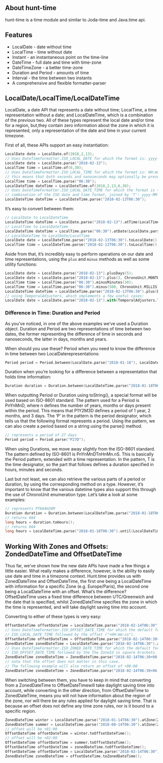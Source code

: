 ## About hunt-time
hunt-time is a time module and similar to Joda-time and Java.time api.

## Features

 * LocalDate - date without time
 * LocalTime - time without date
 * Instant - an instantaneous point on the time-line
 * DateTime - full date and time with time-zone
 * DateTimeZone - a better time-zone
 * Duration and Period - amounts of time
 * Interval - the time between two instants
 * A comprehensive and flexible formatter-parser

## LocalDate/LocalTime/LocalDateTime
LocalDate, a date API that represents a date without time; LocalTime, a time representation without a date; and LocalDateTime, which is a combination of the previous two. All of these types represent the local date and/or time for a region, but,they contain zero information about the zone in which it is represented, only a representation of the date and time in your current timezone.

First of all, these APIs support an easy instantiation:

```D
LocalDate date = LocalDate.of(2018,2,13);
// Uses DateTimeformatter.ISO_LOCAL_DATE for which the format is: yyyy-MM-dd
LocalDate date = LocalDate.parse("2018-02-13");
LocalTime time = LocalTime.of(6,30);
// Uses DateTimeFormatter.ISO_LOCAL_TIME for which the format is: HH:mm[:ss[.SSSSSSSSS]]
// this means that both seconds and nanoseconds may optionally be present.
LocalTime time = LocalTime.parse("06:30");
LocalDateTime dateTime = LocalDateTime.of(2018,2,13,6,30);
// Uses DateTimeFormatter.ISO_LOCAL_DATE_TIME for which the format is the
// combination of the ISO date and time format, joined by 'T': yyyy-MM-dd'T'HH:mm[:ss[.SSSSSSSSS]]
LocalDateTime dateTime = LocalDateTime.parse("2018-02-13T06:30");
```

It’s easy to convert between them:

```D
// LocalDate to LocalDateTime
LocalDateTime dateTime = LocalDate.parse("2018-02-13").atTime(LocalTime.parse("06:30"));
// LocalTime to LocalDateTime
LocalDateTime dateTime = LocalTime.parse("06:30").atDate(LocalDate.parse("2018-02-13"));
// LocalDateTime to LocalDate/LocalTime
LocalDate date = LocalDateTime.parse("2018-02-13T06:30").toLocalDate();
LocalTime time = LocalDateTime.parse("2018-02-13T06:30").toLocalTime();
```

Aside from that, it’s incredibly easy to perform operations on our date and time representations, using the `plus` and `minus` methods as well as some utility functions:

```D
LocalDate date = LocalDate.parse("2018-02-13").plusDays(5);
LocalDate date = LocalDate.parse("2018-02-13").plus(3, ChronoUnit.MONTHS);
LocalTime time = LocalTime.parse("06:30").minusMinutes(30);
LocalTime time = LocalTime.parse("06:30").minus(500, ChronoUnit.MILLIS);
LocalDateTime dateTime = LocalDateTime.parse("2018-02-13T06:30").plus(Duration.ofHours(2));
// using TemporalAdjusters, which implements a few useful cases:
LocalDate date = LocalDate.parse("2018-02-13").with(TemporalAdjusters.lastDayOfMonth());
````

### Difference in Time: Duration and Period
As you’ve noticed, in one of the above examples we’ve used a Duration object. Duration and Period are two representations of time between two dates, the former representing the difference of time in seconds and nanoseconds, the latter in days, months and years.

When should you use these? Period when you need to know the difference in time between two LocalDaterepresentations:

```D
Period period = Period.between(LocalDate.parse("2018-01-18"), LocalDate.parse("2018-02-14"));
```

Duration when you’re looking for a difference between a representation that holds time information:

```D
Duration duration = Duration.between(LocalDateTime.parse("2018-01-18T06:30"), LocalDateTime.parse("2018-02-14T22:58"));
```

When outputting Period or Duration using toString(), a special format will be used based on ISO-8601 standard. The pattern used for a Period is PnYnMnD, where n defines the number of years, months or days present within the period. This means that P1Y2M3D defines a period of 1 year, 2 months, and 3 days. The ‘P’ in the pattern is the period designator, which tells us that the following format represents a period. Using the pattern, we can also create a period based on a string using the parse() method.

```D
// represents a period of 27 days
Period period = Period.parse("P27D");
```

When using Durations, we move away slightly from the ISO-8601 standard. The pattern defined by ISO-8601 is PnYnMnDTnHnMn.nS. This is basically the Period pattern, extended with a time representation. In the pattern, T is the time designator, so the part that follows defines a duration specified in hours, minutes and seconds.

Last but not least, we can also retrieve the various parts of a period or duration, by using the corresponding method on a type. However, it’s important to know that the various datetime types also support this through the use of ChronoUnit enumeration type. Let’s take a look at some examples:

```D
// represents PT664H28M
Duration duration = Duration.between(LocalDateTime.parse("2018-01-18T06:30"), LocalDateTime.parse("2018-02-14T22:58"));
// returns 664
long hours = duration.toHours();
// returns 664
long hours = LocalDateTime.parse("2018-01-18T06:30").until(LocalDateTime.parse("2018-02-14T22:58"), ChronoUnit.HOURS);
```

## Working With Zones and Offsets: ZondedDateTime and OffsetDateTime
Thus far, we’ve shown how the new date APIs have made a few things a little easier. What really makes a difference, however, is the ability to easily use date and time in a timezone context. Hunt.time provides us with ZonedDateTime and OffsetDateTime, the first one being a LocalDateTime with information for a specific Zone (e.g. Europe/Paris), the second one being a LocalDateTime with an offset. What’s the difference? OffsetDateTime uses a fixed time difference between UTC/Greenwich and the date that is specified, whilst ZonedDateTime specifies the zone in which the time is represented, and will take daylight saving time into account.

Converting to either of these types is very easy:
```D
OffsetDateTime offsetDateTime = LocalDateTime.parse("2018-02-14T06:30").atOffset(ZoneOffset.ofHours(2));
// Uses DateTimeFormatter.ISO_OFFSET_DATE_TIME for which the default format is
// ISO_LOCAL_DATE_TIME followed by the offset ("+HH:mm:ss").
OffsetDateTime offsetDateTime = OffsetDateTime.parse("2018-02-14T06:30+06:00");
ZonedDateTime zonedDateTime = LocalDateTime.parse("2018-02-14T06:30").atZone(ZoneId.of("Europe/Paris"));
// Uses DateTimeFormatter.ISO_ZONED_DATE_TIME for which the default format is
// ISO_OFFSET_DATE_TIME followed by the the ZoneId in square brackets.
ZonedDateTime zonedDateTime = ZonedDateTime.parse("2018-02-14T06:30+08:00[Asia/Macau]");
// note that the offset does not matter in this case.
// The following example will also return an offset of +08:00
ZonedDateTime zonedDateTime = ZonedDateTime.parse("2018-02-14T06:30+06:00[Asia/Macau]");
```

When switching between them, you have to keep in mind that converting from a ZonedDateTime to OffsetDateTimewill take daylight saving time into account, while converting in the other direction, from OffsetDateTime to ZonedDateTime, means you will not have information about the region of the zone, nor will there be any rules applied for daylight saving time. That is because an offset does not define any time zone rules, nor is it bound to a specific region.
```D
ZonedDateTime winter = LocalDateTime.parse("2018-01-14T06:30").atZone(ZoneId.of("Europe/Paris"));
ZonedDateTime summer = LocalDateTime.parse("2018-08-14T06:30").atZone(ZoneId.of("Europe/Paris"));
// offset will be +01:00
OffsetDateTime offsetDateTime = winter.toOffsetDateTime();
// offset will be +02:00
OffsetDateTime offsetDateTime = summer.toOffsetDateTime();
OffsetDateTime offsetDateTime = zonedDateTime.toOffsetDateTime();
OffsetDateTime offsetDateTime = LocalDateTime.parse("2018-02-14T06:30").atOffset(ZoneOffset.ofHours(5));
ZonedDateTime zonedDateTime = offsetDateTime.toZonedDateTime();
```
